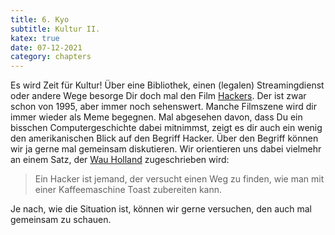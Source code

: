 ```yaml
---
title: 6. Kyo
subtitle: Kultur II.
katex: true
date: 07-12-2021
category: chapters
---
```


Es wird Zeit für Kultur! Über eine Bibliothek, einen (legalen) Streamingdienst oder andere Wege besorge Dir doch mal den
Film [Hackers](https://de.wikipedia.org/wiki/Hackers_%E2%80%93_Im_Netz_des_FBI). Der ist zwar schon von 1995, aber immer
noch sehenswert. Manche Filmszene wird dir immer wieder als Meme begegnen. Mal abgesehen davon, dass Du ein bisschen
Computergeschichte dabei mitnimmst, zeigt es dir auch ein wenig den amerikanischen Blick auf den Begriff Hacker. Über
den Begriff können wir ja gerne mal gemeinsam diskutieren. Wir orientieren uns dabei vielmehr an einem Satz, der
[Wau Holland](https://de.wikiquote.org/wiki/Wau_Holland) zugeschrieben wird:

> Ein Hacker ist jemand, der versucht einen Weg zu finden, wie man mit einer Kaffeemaschine Toast zubereiten kann.

Je nach, wie die Situation ist, können wir gerne versuchen, den auch mal gemeinsam zu schauen.
